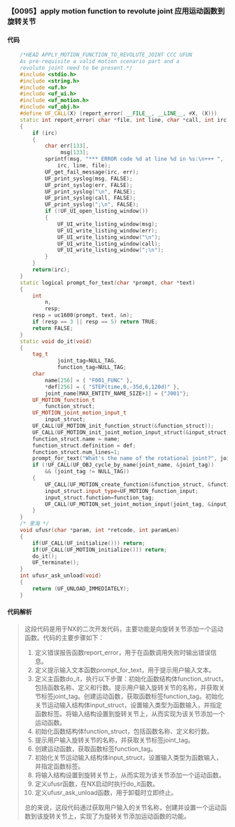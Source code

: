 ### 【0095】apply motion function to revolute joint 应用运动函数到旋转关节

#### 代码

```cpp
    /*HEAD APPLY_MOTION_FUNCTION_TO_REVOLUTE_JOINT CCC UFUN  
    As pre-requisite a valid motion scenario part and a   
    revolute joint need to be present.*/  
    #include <stdio.h>  
    #include <string.h>  
    #include <uf.h>  
    #include <uf_ui.h>  
    #include <uf_motion.h>  
    #include <uf_obj.h>  
    #define UF_CALL(X) (report_error( __FILE__, __LINE__, #X, (X)))  
    static int report_error( char *file, int line, char *call, int irc)  
    {  
        if (irc)  
        {  
            char err[133],  
                 msg[133];  
            sprintf(msg, "*** ERROR code %d at line %d in %s:\n+++ ",  
                irc, line, file);  
            UF_get_fail_message(irc, err);  
            UF_print_syslog(msg, FALSE);  
            UF_print_syslog(err, FALSE);  
            UF_print_syslog("\n", FALSE);  
            UF_print_syslog(call, FALSE);  
            UF_print_syslog(";\n", FALSE);  
            if (!UF_UI_open_listing_window())  
            {  
                UF_UI_write_listing_window(msg);  
                UF_UI_write_listing_window(err);  
                UF_UI_write_listing_window("\n");  
                UF_UI_write_listing_window(call);  
                UF_UI_write_listing_window(";\n");  
            }  
        }  
        return(irc);  
    }  
    static logical prompt_for_text(char *prompt, char *text)  
    {  
        int  
            n,  
            resp;  
        resp = uc1600(prompt, text, &n);  
        if (resp == 3 || resp == 5) return TRUE;  
        return FALSE;  
    }  
    static void do_it(void)  
    {  
        tag_t  
                joint_tag=NULL_TAG,  
                function_tag=NULL_TAG;  
        char  
            name[256] = { "F001_FUNC" },  
            *def[256] = { "STEP(time,0,-35d,6,120d)" },  
            joint_name[MAX_ENTITY_NAME_SIZE+1] = {"J001"};  
        UF_MOTION_function_t  
            function_struct;  
        UF_MOTION_joint_motion_input_t  
            input_struct;  
        UF_CALL(UF_MOTION_init_function_struct(&function_struct));  
        UF_CALL(UF_MOTION_init_joint_motion_input_struct(&input_struct));  
        function_struct.name = name;       
        function_struct.definition = def;  
        function_struct.num_lines=1;  
        prompt_for_text("What's the name of the rotational joint?", joint_name);  
        if (!UF_CALL(UF_OBJ_cycle_by_name(joint_name, &joint_tag))  
            && (joint_tag != NULL_TAG))  
        {     
            UF_CALL(UF_MOTION_create_function(&function_struct, &function_tag));  
            input_struct.input_type=UF_MOTION_function_input;  
            input_struct.function=function_tag;  
            UF_CALL(UF_MOTION_set_joint_motion_input(joint_tag, &input_struct));  
        }  
    }  
    /* 里海 */  
    void ufusr(char *param, int *retcode, int paramLen)  
    {  
        if(UF_CALL(UF_initialize())) return;  
        if(UF_CALL(UF_MOTION_initialize())) return;  
        do_it();  
        UF_terminate();  
    }  
    int ufusr_ask_unload(void)  
    {  
        return (UF_UNLOAD_IMMEDIATELY);  
    }

```

#### 代码解析

> 这段代码是用于NX的二次开发代码，主要功能是向旋转关节添加一个运动函数。代码的主要步骤如下：
>
> 1. 定义错误报告函数report_error，用于在函数调用失败时输出错误信息。
> 2. 定义提示输入文本函数prompt_for_text，用于提示用户输入文本。
> 3. 定义主函数do_it，执行以下步骤：初始化函数结构体function_struct，包括函数名称、定义和行数。提示用户输入旋转关节的名称，并获取关节标签joint_tag。创建运动函数，获取函数标签function_tag。初始化关节运动输入结构体input_struct，设置输入类型为函数输入，并指定函数标签。将输入结构设置到旋转关节上，从而实现为该关节添加一个运动函数。
> 4. 初始化函数结构体function_struct，包括函数名称、定义和行数。
> 5. 提示用户输入旋转关节的名称，并获取关节标签joint_tag。
> 6. 创建运动函数，获取函数标签function_tag。
> 7. 初始化关节运动输入结构体input_struct，设置输入类型为函数输入，并指定函数标签。
> 8. 将输入结构设置到旋转关节上，从而实现为该关节添加一个运动函数。
> 9. 定义ufusr函数，在NX启动时执行do_it函数。
> 10. 定义ufusr_ask_unload函数，用于卸载时立即终止。
>
> 总的来说，这段代码通过获取用户输入的关节名称，创建并设置一个运动函数到该旋转关节上，实现了为旋转关节添加运动函数的功能。
>
